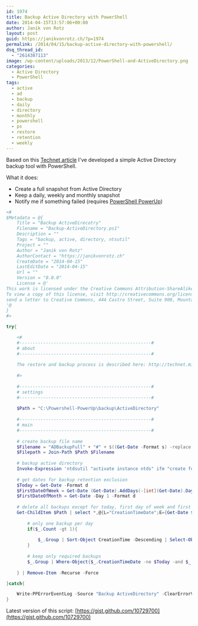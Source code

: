 ```yaml
---
id: 1974
title: Backup Active Directory with PowerShell
date: 2014-04-15T13:57:06+00:00
author: Janik von Rotz
layout: post
guid: https://janikvonrotz.ch/?p=1974
permalink: /2014/04/15/backup-active-directory-with-powershell/
dsq_thread_id:
  - "2614387113"
image: /wp-content/uploads/2013/12/PowerShell-and-ActiveDirectory.png
categories:
  - Active Directory
  - PowerShell
tags:
  - active
  - ad
  - backup
  - daily
  - directory
  - monthly
  - powershell
  - ps
  - restore
  - retention
  - weekly
---
```

Based on this [Technet article](http://technet.microsoft.com/en-us/library/dd581644(WS.10).aspx) I've developed a simple Active Directory backup tool with PowerShell.

What it does:

* Create a full snapshot from Active Directory
* Keep a daily, weekly and monthly snapshot
* Notify me if something failed (requires [PowerShell PowerUp](http://janikvonrotz.github.io/PowerShell-PowerUp/))
<!--more-->
```powershell
<#
$Metadata = @{
	Title = "Backup ActiveDirecotry"
	Filename = "Backup-ActiveDirectory.ps1"
	Description = ""
	Tags = "backup, active, directory, ntsutil"
	Project = ""
	Author = "Janik von Rotz"
	AuthorContact = "https://janikvonrotz.ch"
	CreateDate = "2014-04-15"
	LastEditDate = "2014-04-15"
	Url = ""
	Version = "0.0.0"
	License = @'
This work is licensed under the Creative Commons Attribution-ShareAlike 3.0 Switzerland License.
To view a copy of this license, visit http://creativecommons.org/licenses/by-sa/3.0/ch/ or 
send a letter to Creative Commons, 444 Castro Street, Suite 900, Mountain View, California, 94041, USA.
'@
}
#>

try{

    <#
    #--------------------------------------------------#
    # about
    #--------------------------------------------------#
    
    The restore and backup process is described here: http://technet.microsoft.com/en-us/library/dd581644(WS.10).aspx
    
    #>
    
    #--------------------------------------------------#
    # settings
    #--------------------------------------------------#
    
    $Path = "C:\Powershell-PowerUp\backup\ActiveDirectory"
    
    #--------------------------------------------------#
    # main
    #--------------------------------------------------#
    
    # create backup file name
    $Filename = "ADBackupFull" + "#" + $((Get-Date -Format s) -replace ":","-") + ".bak"
    $Filepath = Join-Path $Path $Filename
    
    # backup active directory
    Invoke-Expression 'ntdsutil "activate instance ntds" ifm "create full $Filepath" quit quit'
    
    # get dates for backup retention exclusion
    $Today = Get-Date -Format d
    $FirstDateOfWeek = Get-Date (Get-Date).AddDays(-[int](Get-Date).Dayofweek) -Format d
    $FirstDateOfMonth = Get-Date -Day 1 -Format d
    
    # delete all backups except for today, first day of week and first day of month
    Get-ChildItem $Path | select *,@{L="CreationTimeDate";E={Get-Date $_.CreationTime -Format d}} | Group-Object CreationTimeDate | %{
        
        # only one backup per day
        if($_.Count -gt 1){
            
            $_.Group | Sort-Object CreationTime -Descending | Select-Object -Skip 1     
        }
                
        # keep only required backups
        $_.Group | Where-Object{$_.CreationTimeDate -ne $Today -and $_.CreationTimeDate -ne $FirstDateOfWeek -and $_.CreationTimeDate -ne $FirstDateOfMonth}
            
    } | Remove-Item -Recurse -Force

}catch{

    Write-PPErrorEventLog -Source "Backup ActiveDirectory" -ClearErrorVariable
}
```

Latest version of this script: [https://gist.github.com/10729700](https://gist.github.com/10729700)